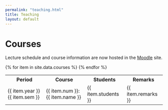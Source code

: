 ```yaml
---
permalink: "teaching.html"
title: Teaching
layout: default
---
```

# Courses

Lecture schedule and course information are now hosted in the [Moodle](https://courses.iitm.ac.in/) site.

<table>
<tr>
<th>Period</th>
<th>Course</th>
<th>Students</th>
<th>Remarks</th>
</tr>
{% for item in site.data.courses %}
   <tr>
   <td>
   {{ item.year }} {{ item.sem }} 
   </td>
   <td>
   {{ item.num }}:{{ item.name }} 
   </td>
   <td>
   {{ item.students }}
   </td>
    <td>
   {{ item.remarks }}
   </td>
   </tr>
{% endfor %}

</table>
